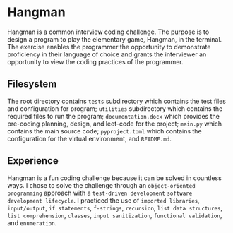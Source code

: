 # Hangman
Hangman is a common interview coding challenge. The purpose is to design a program to play the elementary game, Hangman, in the terminal. The exercise enables the programmer the opportunity to demonstrate proficiency in their language of choice and grants the interviewer an opportunity to view the coding practices of the programmer.

## Filesystem
The root directory contains `tests` subdirectory which contains the test files and configuration for program; `utilities` subdirectory which contains the required files to run the program; `documentation.docx` which provides the pre-coding planning, design, and leet-code for the project; `main.py` which contains the main source code; `pyproject.toml` which contains the configuration for the virtual environment, and `README.md`.

## Experience
Hangman is a fun coding challenge because it can be solved in countless ways. I chose to solve the challenge through an `object-oriented programming` approach with a `test-driven development` `software development lifecycle`. I practiced the use of `imported libraries`, `input/output`, `if statements`, `f-strings`, `recursion`, `list data structures`, `list comprehension`, `classes`, `input sanitization`, `functional validation`, and `enumeration`.
